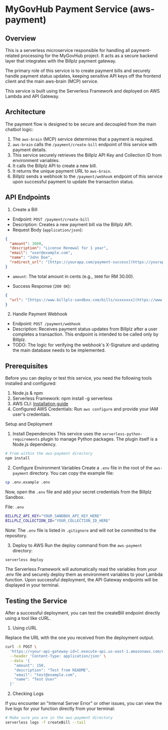 # MyGovHub Payment Service (aws-payment)
## Overview
This is a serverless microservice responsible for handling all payment-related processing for the MyGovHub project. It acts as a secure backend layer that integrates with the Billplz payment gateway.

The primary role of this service is to create payment bills and securely handle payment status updates, keeping sensitive API keys off the frontend client and the main aws-brain (MCP) service.

This service is built using the Serverless Framework and deployed on AWS Lambda and API Gateway.

## Architecture
The payment flow is designed to be secure and decoupled from the main chatbot logic: 
1. The `aws-brain` (MCP) service determines that a payment is required.
2. `aws-brain` calls the `/payment/create-bill` endpoint of this service with payment details.
3. This service securely retrieves the Billplz API Key and Collection ID from environment variables.
4. It calls the Billplz API to create a new bill.
5. It returns the unique payment URL to `aws-brain`.
6. Billplz sends a webhook to the `/payment/webhook` endpoint of this service upon successful payment to update the transaction status.

## API Endpoints
1. Create a Bill
- Endpoint: `POST /payment/create-bill`
- Description: Creates a new payment bill via the Billplz API.
- Request Body (`application/json`):
```json
{
  "amount": 3000,
  "description": "License Renewal for 1 year",
  "email": "user@example.com",
  "name": "John Doe",
  "redirect_url": "[https://yourapp.com/payment-success](https://yourapp.com/payment-success)"
}
```
  - `amount`: The total amount in cents (e.g., `3000` for RM 30.00).

- Success Response (`200 OK`):
```json
{
  "url": "[https://www.billplz-sandbox.com/bills/xxxxxxxx](https://www.billplz-sandbox.com/bills/xxxxxxxx)"
}
```

2. Handle Payment Webhook
- Endpoint: `POST /payment/webhook`
- Description: Receives payment status updates from Billplz after a user completes a transaction. This endpoint is intended to be called only by Billplz.
- TODO: The logic for verifying the webhook's X-Signature and updating the main database needs to be implemented.

## Prerequisites
Before you can deploy or test this service, you need the following tools installed and configured:
1. Node.js & npm
2. Serverless Framework: npm install -g serverless
3. AWS CLI: [Installation guide](https://docs.aws.amazon.com/cli/latest/userguide/getting-started-install.html)
4. Configured AWS Credentials: Run `aws configure` and provide your IAM user's credentials.

Setup and Deployment
1. Install Dependencies
This service uses the `serverless-python-requirements` plugin to manage Python packages. The plugin itself is a Node.js dependency.
```bash
# From within the aws-payment directory
npm install
```
2. Configure Environment Variables
Create a `.env` file in the root of the `aws-payment` directory. You can copy the example file:
```bash
cp .env.example .env
```
Now, open the `.env` file and add your secret credentials from the Billplz Sandbox.

File: `.env`
```bash
BILLPLZ_API_KEY="YOUR_SANDBOX_API_KEY_HERE"
BILLPLZ_COLLECTION_ID="YOUR_COLLECTION_ID_HERE"
```
Note: The `.env` file is listed in `.gitignore` and will not be committed to the repository.

3. Deploy to AWS
Run the deploy command from the `aws-payment` directory:

```bash
serverless deploy
```
The Serverless Framework will automatically read the variables from your .env file and securely deploy them as environment variables to your Lambda function. Upon successful deployment, the API Gateway endpoints will be displayed in your terminal.

## Testing the Service
After a successful deployment, you can test the createBill endpoint directly using a tool like cURL.

1. Using cURL

Replace the URL with the one you received from the deployment output.
```bash
curl -X POST \
  'https://<your-api-gateway-id>[.execute-api.us-east-1.amazonaws.com/dev/payment/create-bill](https://.execute-api.us-east-1.amazonaws.com/dev/payment/create-bill)' \
  --header 'Content-Type: application/json' \
  --data '{
    "amount": 150,
    "description": "Test from README",
    "email": "test@example.com",
    "name": "Test User"
  }'
```
2. Checking Logs

If you encounter an "Internal Server Error" or other issues, you can view the live logs for your function directly from your terminal:
```bash
# Make sure you are in the aws-payment directory
serverless logs -f createBill --tail
```